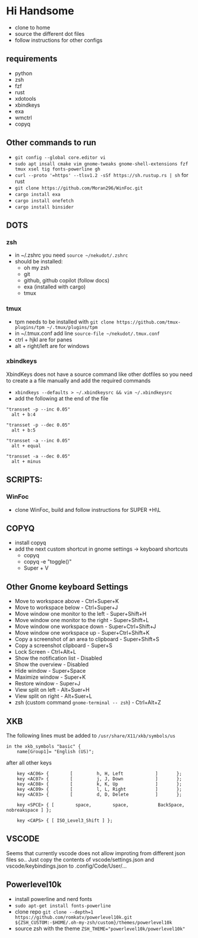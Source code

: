 # Hi Handsome
- clone to home
- source the different dot files
- follow instructions for other configs

## requirements
- python
- zsh
- fzf
- rust
- xdotools
- xbindkeys
- exa
- wmctrl
- copyq

## Other commands to run
- `git config --global core.editor vi`
- `sudo apt insall cmake vim gnome-tweaks gnome-shell-extensions fzf tmux xsel tig fonts-powerline gh`
- `curl --proto '=https' --tlsv1.2 -sSf https://sh.rustup.rs | sh` for rust
- `git clone https://github.com/Moran296/WinFoc.git`
- `cargo install exa`
- `cargo install onefetch`
- `cargo install binsider`

## DOTS

### zsh
- in ~/.zshrc you need `source ~/nekudot/.zshrc`
- should be installed:
	- oh my zsh
	- git
	- github, github copilot (follow docs)
	- exa (installed with cargo)
	- tmux

### tmux
- tpm needs to be installed with `git clone https://github.com/tmux-plugins/tpm ~/.tmux/plugins/tpm`
- in ~/.tmux.conf add line `source-file ~/nekudot/.tmux.conf`
- ctrl + hjkl are for panes
- alt + right/left are for windows

### xbindkeys
XbindKeys does not have a source command like other dotfiles so you need to create a a file manually and add the required commands
- `xbindkeys --defaults > ~/.xbindkeysrc && vim ~/.xbindkeysrc`
- add the following at the end of the file

```
"transset -p --inc 0.05"
  alt + b:4

"transset -p --dec 0.05"
  alt + b:5

"transset -a --inc 0.05"
  alt + equal

"transset -a --dec 0.05"
  alt + minus
```

## SCRIPTS:

### WinFoc
- clone WinFoc, build and follow instructions for SUPER +H\L


## COPYQ
- install copyq
- add the next custom shortcut in gnome settings -> keyboard shortcuts
	- copyq
	- copyq -e "toggle()"
	- Super + V



## Other Gnome keyboard Settings
- Move to workspace above 			- Ctrl+Super+K
- Move to workspace below 			- Ctrl+Super+J
- Move window one monitor to the left 		- Super+Shift+H
- Move window one monitor to the right 		- Super+Shift+L
- Move window one workspace down 		- Super+Ctrl+Shift+J
- Move window one workspace up 			- Super+Ctrl+Shift+K
- Copy a screenshot of an area to clipboard 	- Super+Shift+S
- Copy a screenshot clipboard 			- Super+S
- Lock Screen					- Ctrl+Alt+L
- Show the notification list			- Disabled
- Show the overview				- Disabled
- Hide window					- Super+Space
- Maximize window				- Super+K
- Restore window				- Super+J
- View split on left				- Alt+Suer+H
- View split on right				- Alt+Suer+L
- zsh (custom command `gnome-terminal -- zsh`)  - Ctrl+Alt+Z


## XKB
The following lines must be added to `/usr/share/X11/xkb/symbols/us`

```
in the xkb_symbols "basic" {
	name[Group1]= "English (US)";
```

after all other keys

```
    key <AC06> {        [         h, H, Left            ]       };
    key <AC07> {        [         j, J, Down            ]       };
    key <AC08> {        [         k, K, Up              ]       };
    key <AC09> {        [         l, L, Right           ]       };
    key <AC03> {        [         d, D, Delete          ]       };

    key <SPCE> { [        space,        space,           BackSpace,     nobreakspace ] };

    key <CAPS> { [ ISO_Level3_Shift ] };
```

## VSCODE

Seems that currently vscode does not allow improting from different json files so..
Just copy the contents of vscode/settings.json and vscode/keybindings.json to .config/Code/User/...

## Powerlevel10k
- install powerline and nerd fonts
- `sudo apt-get install fonts-powerline`
- clone repo `git clone --depth=1 https://github.com/romkatv/powerlevel10k.git ${ZSH_CUSTOM:-$HOME/.oh-my-zsh/custom}/themes/powerlevel10k`
- source zsh with the theme `ZSH_THEME="powerlevel10k/powerlevel10k"`

